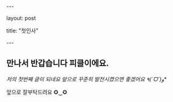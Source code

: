 \---

layout: post

title: "첫인사"

\---



## 만나서 반갑습니다 피클이에요.

**저의 첫번째 글이 되네요 앞으로 꾸준히 발전시켰으면 좋겠어요 ٩(ˊᗜˋ*)و**

앞으로 잘부탁드려요 ✪‿✪

